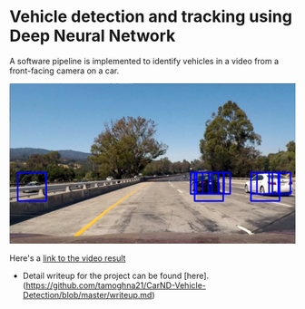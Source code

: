 # Vehicle detection and tracking using Deep Neural Network
A software pipeline is implemented to identify vehicles in a video from a front-facing camera on a car. 

[//]: # (Image References)
[image1]: ./output_images/sliding_window.png
[video1]: ./project_video.mp4

![alt text][image1]

Here's a [link to the video result][video1]

* Detail writeup for the project can be found [here].(https://github.com/tamoghna21/CarND-Vehicle-Detection/blob/master/writeup.md)
